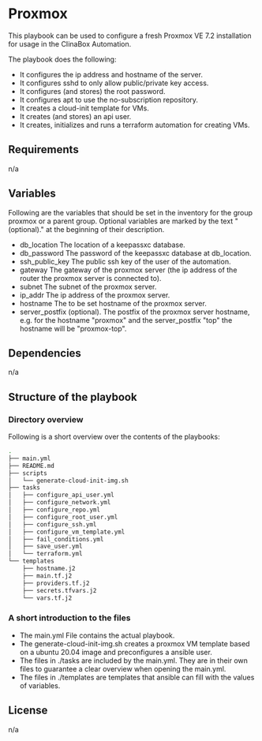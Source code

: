 # Proxmox

This playbook can be used to configure a fresh Proxmox VE 7.2 installation for usage in the CIinaBox Automation.

The playbook does the following:
- It configures the ip address and hostname of the server.
- It configures sshd to only allow public/private key access.
- It configures (and stores) the root password.
- It configures apt to use the no-subscription repository.
- It creates a cloud-init template for VMs.
- It creates (and stores) an api user.
- It creates, initializes and runs a terraform automation for creating VMs.

## Requirements

n/a

## Variables

Following are the variables that should be set in the inventory for the group proxmox or a parent group. Optional variables are marked by the text "(optional)." at the beginning of their description.

- db_location
    The location of a keepassxc database.
- db_password
    The password of the keepassxc database at db_location.
- ssh_public_key
    The public ssh key of the user of the automation.
- gateway
    The gateway of the proxmox server (the ip address of the router the proxmox server is connected to).
- subnet
    The subnet of the proxmox server.
- ip_addr
    The ip address of the proxmox server.
- hostname
    The to be set hostname of the proxmox server.
- server_postfix
    (optional). The postfix of the proxmox server hostname, e.g. for the hostname "proxmox" and the server_postfix "top" the hostname will be "proxmox-top".

## Dependencies

n/a

## Structure of the playbook

### Directory overview

Following is a short overview over the contents of the playbooks:

```bash
.
├── main.yml
├── README.md
├── scripts
│   └── generate-cloud-init-img.sh
├── tasks
│   ├── configure_api_user.yml
│   ├── configure_network.yml
│   ├── configure_repo.yml
│   ├── configure_root_user.yml
│   ├── configure_ssh.yml
│   ├── configure_vm_template.yml
│   ├── fail_conditions.yml
│   ├── save_user.yml
│   └── terraform.yml
└── templates
    ├── hostname.j2
    ├── main.tf.j2
    ├── providers.tf.j2
    ├── secrets.tfvars.j2
    └── vars.tf.j2
```

### A short introduction to the files

- The main.yml File contains the actual playbook. 
- The generate-cloud-init-img.sh creates a proxmox VM template based on a ubuntu 20.04 image and preconfigures a ansible user.
- The files in ./tasks are included by the main.yml. They are in their own files to guarantee a clear overview when opening the main.yml.
- The files in ./templates are templates that ansible can fill with the values of variables.

## License

n/a